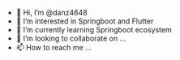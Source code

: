 - 👋 Hi, I’m @danz4648
- 👀 I’m interested in Springboot and Flutter
- 🌱 I’m currently learning Springboot ecosystem
- 💞️ I’m looking to collaborate on ...
- 📫 How to reach me ...

<!---
danz4648/danz4648 is a ✨ special ✨ repository because its `README.md` (this file) appears on your GitHub profile.
You can click the Preview link to take a look at your changes.
--->
